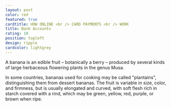 ```yaml
---
layout: post
color: red
featured: true
cardtitle: HOW ONLINE <br /> CARD PAYMENTS <br /> WORK
title: Bank Accounts
rating: 10
position: topleft
design: ripple
cardcolor: lightgrey
---
```

A banana is an edible fruit – botanically a berry – produced by several kinds
of large herbaceous flowering plants in the genus Musa.

In some countries, bananas used for cooking may be called "plantains",
distinguishing them from dessert bananas. The fruit is variable in size, color,
and firmness, but is usually elongated and curved, with soft flesh rich in
starch covered with a rind, which may be green, yellow, red, purple, or brown
when ripe.
